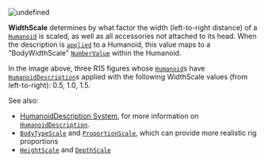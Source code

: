 ![undefined](https://prod.docsiteassets.roblox.com/assets/legacy/WidthScale.jpg)

**WidthScale** determines by what factor the width (left-to-right
distance) of a [`Humanoid`](https://create.roblox.com/docs/reference/engine/classes/Humanoid) is scaled, as well as all accessories not
attached to its head. When the description is
[`applied`](https://create.roblox.com/docs/reference/engine/classes/Humanoid#ApplyDescription) to a Humanoid, this value maps
to a "BodyWidthScale" [`NumberValue`](https://create.roblox.com/docs/reference/engine/classes/NumberValue) within the Humanoid.

In the image above, three R15 figures whose [`Humanoid`](https://create.roblox.com/docs/reference/engine/classes/Humanoid)s have
[`HumanoidDescription`](https://create.roblox.com/docs/reference/engine/classes/HumanoidDescription)s applied with the following WidthScale values
(from left-to-right): 0.5, 1.0, 1.5.

See also:

- [HumanoidDescription System](https://create.roblox.com/docs/characters/appearance#humanoiddescription),
for more information on [`HumanoidDescription`](https://create.roblox.com/docs/reference/engine/classes/HumanoidDescription).
- [`BodyTypeScale`](https://create.roblox.com/docs/reference/engine/classes/HumanoidDescription#BodyTypeScale) and
[`ProportionScale`](https://create.roblox.com/docs/reference/engine/classes/HumanoidDescription#ProportionScale), which can
provide more realistic rig proportions
- [`HeightScale`](https://create.roblox.com/docs/reference/engine/classes/HumanoidDescription#HeightScale) and
[`DepthScale`](https://create.roblox.com/docs/reference/engine/classes/HumanoidDescription#DepthScale)